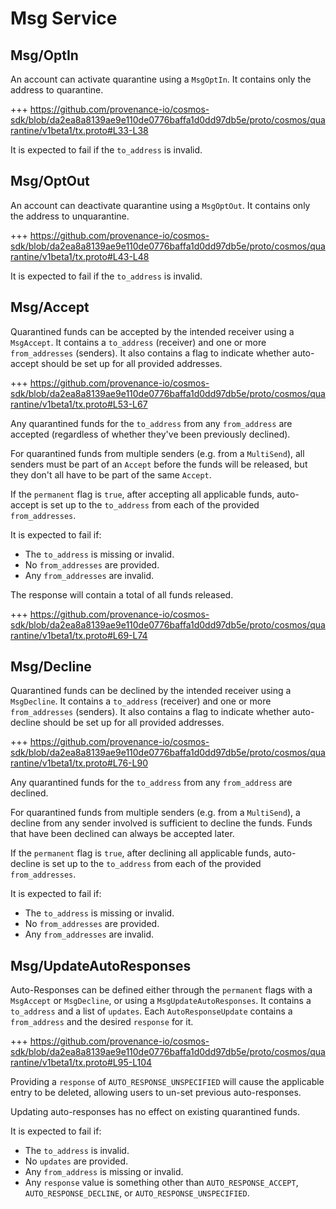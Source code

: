 <!--
order: 3
-->

# Msg Service

## Msg/OptIn

An account can activate quarantine using a `MsgOptIn`.
It contains only the address to quarantine.

+++ https://github.com/provenance-io/cosmos-sdk/blob/da2ea8a8139ae9e110de0776baffa1d0dd97db5e/proto/cosmos/quarantine/v1beta1/tx.proto#L33-L38

It is expected to fail if the `to_address` is invalid.

## Msg/OptOut

An account can deactivate quarantine using a `MsgOptOut`.
It contains only the address to unquarantine.

+++ https://github.com/provenance-io/cosmos-sdk/blob/da2ea8a8139ae9e110de0776baffa1d0dd97db5e/proto/cosmos/quarantine/v1beta1/tx.proto#L43-L48

It is expected to fail if the `to_address` is invalid.

## Msg/Accept

Quarantined funds can be accepted by the intended receiver using a `MsgAccept`.
It contains a `to_address` (receiver) and one or more `from_addresses` (senders).
It also contains a flag to indicate whether auto-accept should be set up for all provided addresses.

+++ https://github.com/provenance-io/cosmos-sdk/blob/da2ea8a8139ae9e110de0776baffa1d0dd97db5e/proto/cosmos/quarantine/v1beta1/tx.proto#L53-L67

Any quarantined funds for the `to_address` from any `from_address` are accepted (regardless of whether they've been previously declined).

For quarantined funds from multiple senders (e.g. from a `MultiSend`), all senders must be part of an `Accept` before the funds will be released,
but they don't all have to be part of the same `Accept`.

If the `permanent` flag is `true`, after accepting all applicable funds, auto-accept is set up to the `to_address` from each of the provided `from_addresses`.

It is expected to fail if:
- The `to_address` is missing or invalid.
- No `from_addresses` are provided.
- Any `from_addresses` are invalid.

The response will contain a total of all funds released.

+++ https://github.com/provenance-io/cosmos-sdk/blob/da2ea8a8139ae9e110de0776baffa1d0dd97db5e/proto/cosmos/quarantine/v1beta1/tx.proto#L69-L74

## Msg/Decline

Quarantined funds can be declined by the intended receiver using a `MsgDecline`.
It contains a `to_address` (receiver) and one or more `from_addresses` (senders).
It also contains a flag to indicate whether auto-decline should be set up for all provided addresses.

+++ https://github.com/provenance-io/cosmos-sdk/blob/da2ea8a8139ae9e110de0776baffa1d0dd97db5e/proto/cosmos/quarantine/v1beta1/tx.proto#L76-L90

Any quarantined funds for the `to_address` from any `from_address` are declined.

For quarantined funds from multiple senders (e.g. from a `MultiSend`), a decline from any sender involved is sufficient to decline the funds.
Funds that have been declined can always be accepted later.

If the `permanent` flag is `true`, after declining all applicable funds, auto-decline is set up to the `to_address` from each of the provided `from_addresses`.

It is expected to fail if:
- The `to_address` is missing or invalid.
- No `from_addresses` are provided.
- Any `from_addresses` are invalid.

## Msg/UpdateAutoResponses

Auto-Responses can be defined either through the `permanent` flags with a `MsgAccept` or `MsgDecline`, or using a `MsgUpdateAutoResponses`.
It contains a `to_address` and a list of `updates`. Each `AutoResponseUpdate` contains a `from_address` and the desired `response` for it.

+++ https://github.com/provenance-io/cosmos-sdk/blob/da2ea8a8139ae9e110de0776baffa1d0dd97db5e/proto/cosmos/quarantine/v1beta1/tx.proto#L95-L104

Providing a `response` of `AUTO_RESPONSE_UNSPECIFIED` will cause the applicable entry to be deleted, allowing users to un-set previous auto-responses.

Updating auto-responses has no effect on existing quarantined funds.

It is expected to fail if:
- The `to_address` is invalid.
- No `updates` are provided. 
- Any `from_address` is missing or invalid.
- Any `response` value is something other than `AUTO_RESPONSE_ACCEPT`, `AUTO_RESPONSE_DECLINE`, or `AUTO_RESPONSE_UNSPECIFIED`.  